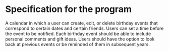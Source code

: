# Specification for the program

A calendar in which a user can create, edit, or delete birthday events that correspond to certain dates and certain friends. 
Users can set a time before the event to be notified. Each birthday event should be able to include personal comments and gift ideas. 
Users should have the option to look back at previous events or be reminded of them in subsequent years.
